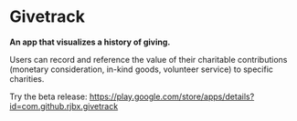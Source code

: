 ﻿# Givetrack

**An app that visualizes a history of giving.**

Users can record and reference the value of their charitable contributions (monetary consideration, in-kind goods, volunteer service) to specific charities.

Try the beta release: https://play.google.com/store/apps/details?id=com.github.rjbx.givetrack
